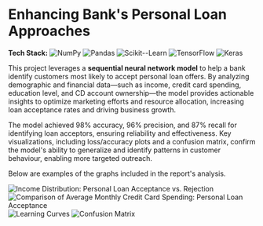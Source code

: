 # Enhancing Bank's Personal Loan Approaches

**Tech Stack:** ![NumPy](https://img.shields.io/badge/NumPy-013243?logo=numpy&logoColor=white) ![Pandas](https://img.shields.io/badge/Pandas-150458?logo=pandas&logoColor=white) ![Scikit--Learn](https://img.shields.io/badge/Scikit--Learn-F7931E?logo=scikit-learn&logoColor=white) ![TensorFlow](https://img.shields.io/badge/TensorFlow-FF6F00?logo=tensorflow&logoColor=white) ![Keras](https://img.shields.io/badge/Keras-D00000?logo=keras&logoColor=white)

This project leverages a **sequential neural network model** to help a bank identify customers most likely to accept personal loan offers. By analyzing demographic and financial data—such as income, credit card spending, education level, and CD account ownership—the model provides actionable insights to optimize marketing efforts and resource allocation, increasing loan acceptance rates and driving business growth.

The model achieved 98% accuracy, 96% precision, and 87% recall for identifying loan acceptors, ensuring reliability and effectiveness. Key visualizations, including loss/accuracy plots and a confusion matrix, confirm the model's ability to generalize and identify patterns in customer behaviour, enabling more targeted outreach.

Below are examples of the graphs included in the report's analysis.

![Income Distribution: Personal Loan Acceptance vs. Rejection](https://github.com/yildiramdsa/enhancing_banks_personal_loan_approaches/blob/main/images/income_distribution_personal_loan_acceptance_vs_rejection.png)
![Comparison of Average Monthly Credit Card Spending: Personal Loan Acceptance](https://github.com/yildiramdsa/enhancing_banks_personal_loan_approaches/blob/main/images/comparison_of_average_monthly_credit_card_spending_personal_loan_acceptance.png)
![Learning Curves](https://github.com/yildiramdsa/enhancing_banks_personal_loan_approaches/blob/main/images/learning_curves.png)
![Confusion Matrix](https://github.com/yildiramdsa/enhancing_banks_personal_loan_approaches/blob/main/images/confusion_matrix.png)
